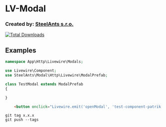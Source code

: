 # LV-Modal
### Created by: [SteelAnts s.r.o.](https://www.steelants.cz/)

[![Total Downloads](https://img.shields.io/packagist/dt/steelants/datatable.svg?style=flat-square)](https://packagist.org/packages/steelants/modal)

## Examples
```php
namespace App\Http\Livewire\Modals;

use Livewire\Component;
use SteelAnts\Modal\Http\Livewire\ModalPrefab;

class TestModal extends ModalPrefab
{

}
```
```html
    <button onclick="Livewire.emit('openModal', 'test-component-patrik', 1)">Edit User</button>
```
```shell
git tag x.x.x
git push --tags
```
